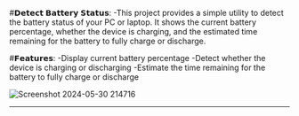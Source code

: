 #𝗗𝗲𝘁𝗲𝗰𝘁 𝗕𝗮𝘁𝘁𝗲𝗿𝘆 𝗦𝘁𝗮𝘁𝘂𝘀:
-This project provides a simple utility to detect the battery status of your PC or laptop. It shows the current battery percentage, whether the device is charging, and the estimated time remaining for the 
 battery to fully charge or discharge.

#𝗙𝗲𝗮𝘁𝘂𝗿𝗲𝘀:
-Display current battery percentage
-Detect whether the device is charging or discharging
-Estimate the time remaining for the battery to fully charge or discharge

![Screenshot 2024-05-30 214716](https://github.com/KomalSrivastava/Detect_Battery_Status/assets/132221203/da284d51-18af-4464-b53e-3341a8825925)

________________________________________________________________________________________________________________________________________________________________________________________________________________
